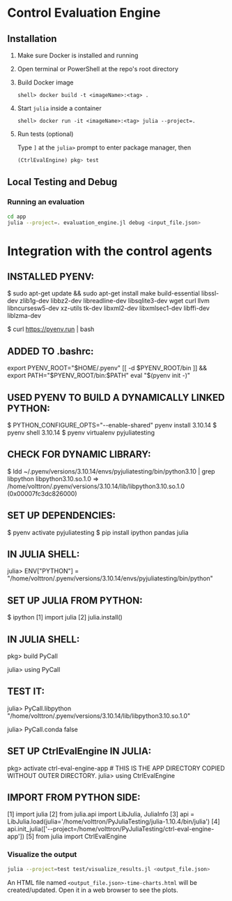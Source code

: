 # Control Evaluation Engine

## Installation

1. Make sure Docker is installed and running
1. Open terminal or PowerShell at the repo's root directory
1. Build Docker image

    ```shell
    shell> docker build -t <imageName>:<tag> .
    ```

1. Start `julia` inside a container

    ```shell
    shell> docker run -it <imageName>:<tag> julia --project=.
    ```

1. Run tests (optional)

    Type `]` at the `julia>` prompt to enter package manager, then

    ```julia
    (CtrlEvalEngine) pkg> test
    ```


## Local Testing and Debug

### Running an evaluation

```sh
cd app
julia --project=. evaluation_engine.jl debug <input_file.json>
```
# Integration with the control agents

## INSTALLED PYENV:
$ sudo apt-get update && sudo apt-get install make build-essential libssl-dev     zlib1g-dev libbz2-dev libreadline-dev libsqlite3-dev wget curl llvm     libncursesw5-dev xz-utils tk-dev libxml2-dev libxmlsec1-dev libffi-dev liblzma-dev

$ curl https://pyenv.run | bash


## ADDED TO .bashrc:

export PYENV_ROOT="$HOME/.pyenv"
[[ -d $PYENV_ROOT/bin ]] && export PATH="$PYENV_ROOT/bin:$PATH"
eval "$(pyenv init -)"

## USED PYENV TO BUILD A DYNAMICALLY LINKED PYTHON:

$ PYTHON_CONFIGURE_OPTS="--enable-shared" pyenv install 3.10.14
$ pyenv shell 3.10.14
$ pyenv virtualenv pyjuliatesting

## CHECK FOR DYNAMIC LIBRARY:

$ ldd ~/.pyenv/versions/3.10.14/envs/pyjuliatesting/bin/python3.10 | grep libpython
libpython3.10.so.1.0 => /home/volttron/.pyenv/versions/3.10.14/lib/libpython3.10.so.1.0 (0x00007fc3dc826000)

## SET UP DEPENDENCIES:
$ pyenv activate pyjuliatesting
$ pip install ipython pandas julia


## IN JULIA SHELL:

julia> ENV["PYTHON"] = "/home/volttron/.pyenv/versions/3.10.14/envs/pyjuliatesting/bin/python"

## SET UP JULIA FROM PYTHON:
$ ipython
[1] import julia
[2] julia.install()

## IN JULIA SHELL:

pkg> build PyCall

julia> using PyCall

## TEST IT:

julia> PyCall.libpython
"/home/volttron/.pyenv/versions/3.10.14/lib/libpython3.10.so.1.0"

julia> PyCall.conda
false


## SET UP CtrlEvalEngine IN JULIA:
pkg> activate ctrl-eval-engine-app  # THIS IS THE APP DIRECTORY COPIED WITHOUT OUTER DIRECTORY.
julia> using CtrlEvalEngine

## IMPORT FROM PYTHON SIDE:

[1] import julia
[2] from julia.api import LibJulia, JuliaInfo
[3] api = LibJulia.load(julia='/home/volttron/PyJuliaTesting/julia-1.10.4/bin/julia')
[4] api.init_julia(['--project=/home/volttron/PyJuliaTesting/ctrl-eval-engine-app'])
[5] from julia import CtrlEvalEngine

### Visualize the output

```sh
julia --project=test test/visualize_results.jl <output_file.json>
```

An HTML file named `<output_file.json>-time-charts.html` will be created/updated.
Open it in a web browser to see the plots.
